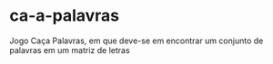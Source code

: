 # ca-a-palavras
Jogo Caça Palavras, em que deve-se em encontrar um conjunto de palavras em um matriz de letras
